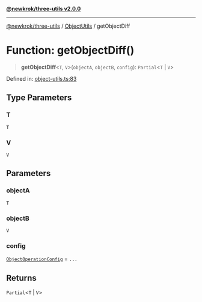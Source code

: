 [**@newkrok/three-utils v2.0.0**](../../../../README.md)

***

[@newkrok/three-utils](../../../../globals.md) / [ObjectUtils](../README.md) / getObjectDiff

# Function: getObjectDiff()

> **getObjectDiff**\<`T`, `V`\>(`objectA`, `objectB`, `config`): `Partial`\<`T` \| `V`\>

Defined in: [object-utils.ts:83](https://github.com/NewKrok/three-utils/blob/8b62813b0bd4d9cac17cb2423f600f7f4b2f5818/src/object-utils.ts#L83)

## Type Parameters

### T

`T`

### V

`V`

## Parameters

### objectA

`T`

### objectB

`V`

### config

[`ObjectOperationConfig`](../type-aliases/ObjectOperationConfig.md) = `...`

## Returns

`Partial`\<`T` \| `V`\>
